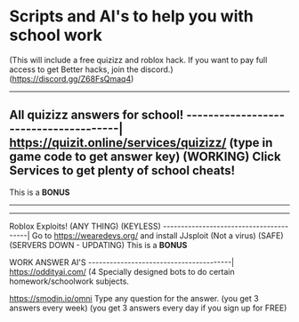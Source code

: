 # Scripts and AI's to help you with school work

(This will include a free quizizz and roblox hack. If you want to pay full access to get Better hacks, join the discord.) (https://discord.gg/Z68FsQmaq4)



----------------------------

All quizizz answers for school! 
--------------------------------------|
https://quizit.online/services/quizizz/
(type in game code to get answer key) (WORKING)
Click Services to get plenty of school cheats!
--------------------------------------------
This is a **BONUS**

----------------------------------

--------------------------------------
Roblox Exploits! (ANY THING) (KEYLESS)
----------------------------------------|
Go to https://wearedevs.org/ and install JJsploit (Not a virus) (SAFE) 
(SERVERS DOWN - UPDATING) This is a **BONUS**



WORK ANSWER AI'S
----------------------------------------|
https://oddityai.com/ (4 Specially designed bots to do certain homework/schoolwork subjects.

https://smodin.io/omni Type any question for the answer. (you get 3 answers every week) (you get 3 answers every day if you sign up for FREE)
